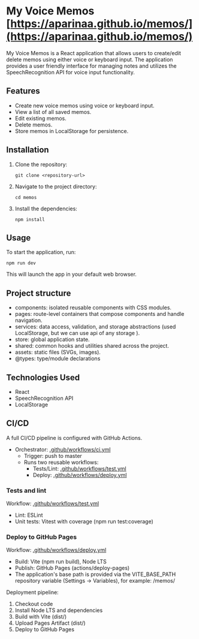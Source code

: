 # My Voice Memos [https://aparinaa.github.io/memos/](https://aparinaa.github.io/memos/)

My Voice Memos is a React application that allows users to create/edit delete memos using either voice or keyboard input. The application provides a user friendly interface for managing notes and utilizes the SpeechRecognition API for voice input functionality.

## Features

- Create new voice memos using voice or keyboard input.
- View a list of all saved memos.
- Edit existing memos.
- Delete memos.
- Store memos in LocalStorage for persistence.

## Installation

1. Clone the repository:

   ```
   git clone <repository-url>
   ```

2. Navigate to the project directory:

   ```
   cd memos
   ```

3. Install the dependencies:
   ```
   npm install
   ```

## Usage

To start the application, run:

```
npm run dev
```

This will launch the app in your default web browser.

## Project structure

- components: isolated reusable components with CSS modules.
- pages: route-level containers that compose components and handle navigation.
- services: data access, validation, and storage abstractions (used LocalStorage, but we can use api of any storage ).
- store: global application state.
- shared: common hooks and utilities shared across the project.
- assets: static files (SVGs, images).
- @types: type/module declarations

## Technologies Used

- React
- SpeechRecognition API
- LocalStorage

## CI/CD

A full CI/CD pipeline is configured with GitHub Actions.

- Orchestrator: [.github/workflows/ci.yml](.github/workflows/ci.yml)
  - Trigger: push to master
  - Runs two reusable workflows:
    - Tests/Lint: [.github/workflows/test.yml](.github/workflows/test.yml)
    - Deploy: [.github/workflows/deploy.yml](.github/workflows/deploy.yml)

### Tests and lint

Workflow: [.github/workflows/test.yml](.github/workflows/test.yml)

- Lint: ESLint
- Unit tests: Vitest with coverage (npm run test:coverage)

### Deploy to GitHub Pages

Workflow: [.github/workflows/deploy.yml](.github/workflows/deploy.yml)

- Build: Vite (npm run build), Node LTS
- Publish: GitHub Pages (actions/deploy-pages)
- The application's base path is provided via the VITE_BASE_PATH repository variable (Settings → Variables), for example: /memos/

Deployment pipeline:

1. Checkout code
2. Install Node LTS and dependencies
3. Build with Vite (dist/)
4. Upload Pages Artifact (dist/)
5. Deploy to GitHub Pages
